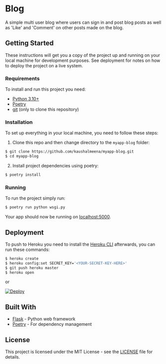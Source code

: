 # Blog

A simple multi user blog where users can sign in and post blog posts as well as 'Like' and 'Comment' on other posts made on the blog.

## Getting Started

These instructions will get you a copy of the project up and running on your local machine for development purposes. See deployment for notes on how to deploy the project on a live system.

### Requirements

To install and run this project you need:

- [Python 3.10+](https://www.python.org/downloads/ "Python 3.10+")
- [Poetry](https://python-poetry.org/ "Poetry")
- [git](https://git-scm.com/downloads "git") (only to clone this repository)

### Installation

To set up everything in your local machine, you need to follow these steps:

1. Clone this repo and then change directory to the `myapp-blog` folder:

```bash
$ git clone https://github.com/kaushalmeena/myapp-blog.git
$ cd myapp-blog
```

2. Install project dependencies using poetry:

```bash
$ poetry install
```

### Running

To run the project simply run:

```bash
$ poetry run python wsgi.py
```

Your app should now be running on [localhost:5000](http://localhost:5000/).

## Deployment

To push to Heroku you need to install the [Heroku CLI](https://devcenter.heroku.com/articles/heroku-cli) afterwards, you can run these commands:

```bash
$ heroku create
$ heroku config:set SECRET_KEY='<YOUR-SECRET-KEY-HERE>'
$ git push heroku master
$ heroku open
```

or

[![Deploy](https://www.herokucdn.com/deploy/button.svg)](https://heroku.com/deploy)

## Built With

- [Flask](https://flask.palletsprojects.com/en/1.1.x/) - Python web framework
- [Poetry](https://python-poetry.org/) - For dependency management

## License

This project is licensed under the MIT License - see the [LICENSE](LICENSE) file for details.
